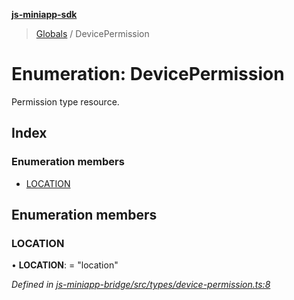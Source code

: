 **[js-miniapp-sdk](../README.md)**

> [Globals](../README.md) / DevicePermission

# Enumeration: DevicePermission

Permission type resource.

## Index

### Enumeration members

* [LOCATION](devicepermission.md#location)

## Enumeration members

### LOCATION

•  **LOCATION**:  = "location"

*Defined in [js-miniapp-bridge/src/types/device-permission.ts:8](https://github.com/rakutentech/js-miniapp/blob/df2c090/js-miniapp-bridge/src/types/device-permission.ts#L8)*
